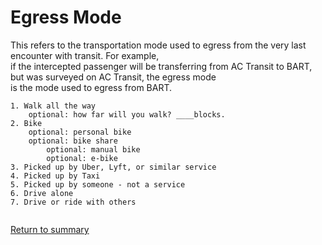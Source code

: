 # Egress Mode 


This refers to the transportation mode used to egress from the very last encounter with transit. For example,  
if the intercepted passenger will be transferring from AC Transit to BART, but was surveyed on AC Transit, the egress mode  
is the mode used to egress from BART.   

     


```
1. Walk all the way
	optional: how far will you walk? ____blocks.
2. Bike
	optional: personal bike
	optional: bike share
		optional: manual bike
		optional: e-bike  
3. Picked up by Uber, Lyft, or similar service
4. Picked up by Taxi
5. Picked up by someone - not a service
6. Drive alone
7. Drive or ride with others
    
```

[Return to summary](README.md/#access-and-egress-modes)


